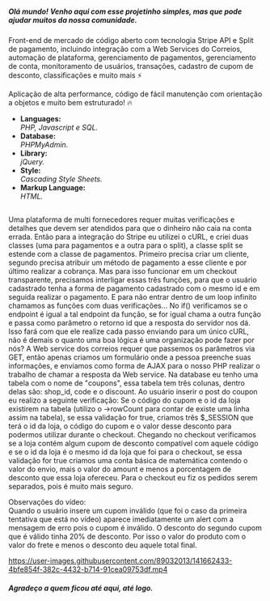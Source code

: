 <h5>Olá mundo! Venho aqui com esse projetinho simples, mas que pode ajudar muitos da nossa comunidade.</h5>
<p>Front-end de mercado de código aberto com tecnologia Stripe API e Split de pagamento, incluindo integração com a Web Services do Correios, automação de plataforma, gerenciamento de pagamentos, gerenciamento de conta, monitoramento de usuários, transações, cadastro de cupom de desconto, classificações e muito mais ⚡</p>
<span>Aplicação de alta performance, código de fácil manutenção com orientação a objetos e muito bem estruturado! 🔥</span>



<ul>
<li>
  <strong>Languages: <br /></strong>
  <i>PHP, Javascript e SQL.</i>
 </li>

<li>
  <strong>Database: </br /></strong>
  <i>PHPMyAdmin.</i>
</li>

<li>
  <strong>Library: <br /></strong>
  <i>jQuery.</i>
</li>

<li>
  <strong>Style: <br /></strong>
  <i>Cascading Style Sheets.</i>
</li>

<li>
  <strong>Markup Language: <br /></strong>
  <i>HTML.</i>
</li>
</ul>


##


<span>Uma plataforma de multi fornecedores requer muitas verificações e detalhes que devem ser atendidos para que o dinheiro não caia na conta errada. Então para a integração do Stripe eu utilizei o cURL, e criei duas classes (uma para pagamentos e a outra para o split), a classe split se estende com a classe de pagamentos. Primeiro precisa criar um cliente, segundo precisa atribuir um método de pagamento a esse cliente e por último realizar a cobrança. Mas para isso funcionar em um checkout transparente, precisamos interligar essas três funções, para que o usuário cadastrado tenha a forma de pagamento cadastrado com o mesmo id e em seguida realizar o pagamento. E para não entrar dentro de um loop infinito chamamos as funções com duas verificações... No if() verificamos se o endpoint é igual a tal endpoint da função, se for
igual chama a outra função e passa como parâmetro o retorno id que a resposta do servidor nos dá. Isso fará com que ele realize cada passo enviando para um único cURL, não é demais o quanto uma boa lógica é uma organização pode fazer por nós?
A Web service dos correios requer que passemos os parâmetros via GET, então apenas criamos um formulário onde a pessoa preenche suas informações, e enviamos como forma de AJAX para o nosso PHP realizar o trabalho de chamar a resposta da Web service.
Na database eu tenho uma tabela com o nome de "coupons", essa tabela tem três colunas, dentro delas são: shop_id, code e o discount. Ao usuário inserir o post do coupon eu realizo a seguinte verificação: Se o código do cupom e o id da loja existirem na tabela (utilizo o ->rowCount para contar de existe uma linha assim na tabela), se essa validação for true, criamos três $_SESSION que terá o id da loja, o código do cupom e o valor desse desconto para podermos utilizar durante o checkout.
Chegando no
checkout verificamos se a loja contém algum cupom de desconto compatível com aquele código e se o id da loja é o mesmo id da loja que foi para o checkout, se essa validação for true criamos uma conta básica de matemática contendo o valor do envio, mais o valor do amount e menos a porcentagem de desconto que essa loja ofereceu.
Para o checkout eu fiz os pedidos serem separados, pois é muito mais seguro.</span>


<span>Observações do vídeo: <br />
      Quando o usuário insere um cupom inválido (que foi o caso da primeira tentativa que está no vídeo) aparece imediatamente um alert com a mensagem de erro pois o cupom é           inválido.
      O desconto do segundo cupom que é válido tinha 20% de desconto. Por isso o valor do produto com o valor do frete e menos o desconto deu aquele total final.
</span>


https://user-images.githubusercontent.com/89032013/141662433-4bfe854f-382c-4432-b714-91cea09753df.mp4




<h5>Agradeço a quem ficou até aqui, até logo.</h5>
